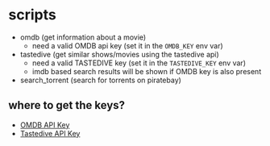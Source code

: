 # scripts

- omdb (get information about a movie)
    - need a valid OMDB api key (set it in the `OMDB_KEY` env var)
- tastedive (get similar shows/movies using the tastedive api)
    - need a valid TASTEDIVE key (set it in the `TASTEDIVE_KEY` env var)
    - imdb based search results will be shown if OMDB key is also present
- search_torrent (search for torrents on piratebay)

## where to get the keys?

- [OMDB API Key](http://www.omdbapi.com/apikey.aspx)
- [Tastedive API Key](https://tastedive.com/read/api)
